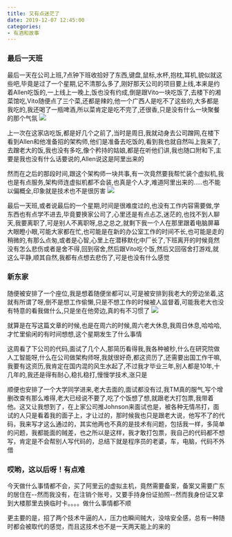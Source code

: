 ```yaml
---
title: 又有点迷茫了
date: 2019-12-07 12:45:00
categories: 
- 有酒和故事
---
```


### 最后一天班
最后一天在公司上班,7点钟下班收拾好了东西,键盘,鼠标,水杯,抱枕,耳机,貌似就这些吧,毕竟是过了一个星期,记不清那么多了,刚好那天公司的项目要上线,本来是约着Allen吃饭的,一上线上一晚上,饭也没有约成,倒是跟Vito一块吃饭了,去楼下的湘菜馆吃,Vito随便点了三个菜,还都是辣的,他一个广西人是吃不了这些的,大多都是我吃的,我还喝了一瓶啤酒,所以菜肯定是吃不完了,还很香,只是没有什么一块聚餐的那个气氛
![](https://image.yanganlin.com/blog/2019/12/be11a912d75c67f1cb29a2eb9b9f8f26.jpg?x-oss-process=image/quality,q_50/resize,m_fill,w_768,h_1024)

上一次在这家店吃饭,都是好几个之前了,当时是周日,我就动身去公司蹭网,在楼下看到Allen和他准备招的架构师,他们是准备去吃饭的,看到我也就自然叫上我来了,去蹭老大的饭,我也没有多吃,像个矜持的姑娘,都是在听他们讲,我也随口附和下,主要是我也没有什么话要说的,Allen说这是阿里出来的

然而在之后的那段时间,跟这个架构师一块共事,有一次竟然要我帮忙装个虚拟机,我也是有点服务,架构师连虚拟机都不会装,也真是个人才,难道阿里出来的.....也不能以偏概全,印象就是技术也不是很厉害
![](https://image.yanganlin.com/blog/2019/12/9ce84edfe120d4893ba579cda7a44357.jpg?x-oss-process=image/quality,q_50/resize,m_fill,w_1024,h_768)

最后一天班,或者说最后的一个星期,时间是很难度过的,也没有工作内容需要做,学东西也有点学不进去,毕竟要换家公司了,心里还是有点忐忑,迷茫的,也找不到人聊天,我要离职了,可是别人不离职呀,总之总之,就剩下我一个人在那里跟着电脑屏幕大眼瞪小眼,可能大家都在忙,也可能是在新的办公室工作的时间不长,也可能是走的稍微的,有那么点匆,或者是心智,心里上在潜移默化中厂长了,下班离开的时候竟然没有怎么悲伤或者是舍不得,回到宿舍,然后跟Vito吃个饭,然后又回宿舍打游戏,就这么平静,顺其自然,我都有点想去悲伤了,可是也没有什么感觉

### 新东家
随便被安排了一个座位,我是想着随便坐都可以,可是被安排到我老大的旁边坐着,这就有所谓了呀,倒不是想工作偷懒,只是不想工作的时候被人监督着,可能我老大也没有特意的看我做什么,只是坐在他旁边,真的有不习惯了
![](https://image.yanganlin.com/blog/2019/12/8b8fa4c2eccd9796b0f227161968a15f.jpg?x-oss-process=image/quality,q_50/resize,m_fill,w_1024,h_473)

就算是在写这篇文章的时候,也是在周六的时候,周六老大休息,我周日休息,哈哈哈,才忙里偷闲的有时间想想,这个星期发生了什么事情

这周看了下公司的代码,面试了几个人,那简历看得我,我各种被秒,什么在研究院做人工智能呀,什么在公司做架构师呀,我就很好奇,都这资历了,还需要出国工作干嘛,我要有这资历,我肯定在国内混的风生水起了,不过我才毕业三年,别人都是10年,十几年的,我还是得有耐心,稳扎稳打,慢慢学技术,涨只是

顺便也安排了一个大学同学进来,老大去面的,面试都没有过,我TM真的服气,写个增删改查有那么难得,老大已经说不要了,吃了个饭想了想,就跟老大打包票,我带着他。这又让我想到了，在上家公司推Johnson来面试也是，被各种无情吊打，面试的人只是看着我的面子上，才让过的，那时候我也只是跟老大说，他写不了的代码，我来写才这么通过的，其实他两也不真的是技术有问题，包括我一样，多简单的问题，我都能面的贼差，也之所以是这样，我才敢打包票，我自己的代码都不想写，肯定是不会帮别人写代码的，总结下就是程序员的老婆，车，电脑，代码不外借

### 哎哟，这以后呀！有点难
今天做什么事情都不会，买了阿里云的虚拟主机，竟然需要备案，备案又需要广东的居住在--然而我没有，在注销个账号，又要手持身份证拍照--然而我身份证又拿到大楼那里去换临时卡。。。。做什么事情都不顺

更主要的是，招了两个技术牛逼的人，压力也瞬间贼大，没啥安全感，总有一种随时都会被取代的感觉，而且这技术也不是一天两天能上的来的

